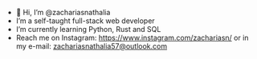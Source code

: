 - 👋 Hi, I’m @zachariasnathalia
- I’m a self-taught full-stack web developer
- I’m currently learning Python, Rust and SQL
- Reach me on Instagram: https://www.instagram.com/zachariasn/ or in my e-mail: zachariasnathalia57@outlook.com

<!---
zachariasnathalia/zachariasnathalia is a ✨ special ✨ repository because its `README.md` (this file) appears on your GitHub profile.
You can click the Preview link to take a look at your changes.
--->
